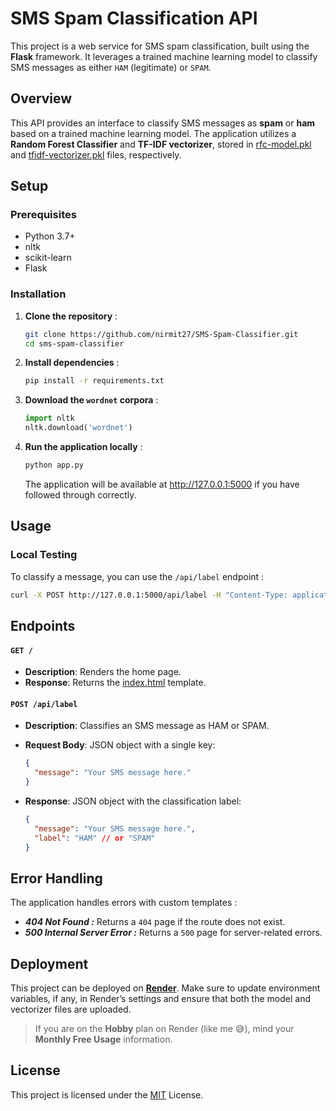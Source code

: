 # SMS Spam Classification API

This project is a web service for SMS spam classification, built using the **Flask** framework. It leverages a trained machine learning model to classify SMS messages as either `HAM` (legitimate) or `SPAM`.

## Overview
This API provides an interface to classify SMS messages as **spam** or **ham** based on a trained machine learning model. The application utilizes a **Random Forest Classifier** and **TF-IDF vectorizer**, stored in [rfc-model.pkl](./rfc-model.pkl) and [tfidf-vectorizer.pkl](./tfidf-vectorizer.pkl) files, respectively.

## Setup

### Prerequisites

* Python 3.7+
* nltk
* scikit-learn
* Flask

### Installation

1. **Clone the repository** :

    ```bash
    git clone https://github.com/nirmit27/SMS-Spam-Classifier.git
    cd sms-spam-classifier
    ```

2. **Install dependencies** :

    ```bash
    pip install -r requirements.txt
    ```

3. **Download the `wordnet` corpora** :
   ```python
   import nltk
   nltk.download('wordnet')
   ```

4. **Run the application locally** :

    ```bash
    python app.py
    ```

    The application will be available at http://127.0.0.1:5000 if you have followed through correctly.

## Usage

### Local Testing

To classify a message, you can use the `/api/label` endpoint :

```bash
curl -X POST http://127.0.0.1:5000/api/label -H "Content-Type: application/json" -d '{"message": "Congratulations! You have won a prize."}'
```

## Endpoints

#### `GET /`

* **Description**: Renders the home page.
* **Response**: Returns the [index.html](./templates/index.html) template.

#### `POST /api/label`

* **Description**: Classifies an SMS message as HAM or SPAM.
* **Request Body**: JSON object with a single key:
  
    ```json
    {
      "message": "Your SMS message here."
    }
    ```

* **Response**: JSON object with the classification label:
  
    ```json
    {
      "message": "Your SMS message here.",
      "label": "HAM" // or "SPAM"
    }
    ```

## Error Handling
The application handles errors with custom templates :

* **_404 Not Found :_** Returns a `404` page if the route does not exist.
* **_500 Internal Server Error :_** Returns a `500` page for server-related errors.

## Deployment
This project can be deployed on [**Render**](https://docs.render.com/free). 
Make sure to update environment variables, if any, in Render’s settings and ensure that both the model and vectorizer files are uploaded.

> If you are on the **Hobby** plan on Render (like me 😅), mind your **Monthly Free Usage** information.

## License
This project is licensed under the [MIT](https://opensource.org/license/mit) License.